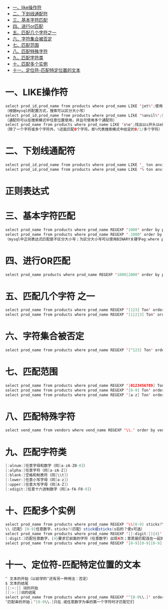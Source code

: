 <!-- GFM-TOC -->
* [一、like操作符](#一like操作符)
* [二、下划线通配符](#二下划线通配符)
* [三、基本字符匹配](#三基本字符匹配)
* [四、进行or匹配](#四进行or匹配)
* [五、匹配几个字符之一](#五匹配几个字符之一)
* [六、字符集合被否定](#六字符集合被否定)
* [七、匹配范围](#七匹配范围)
* [八、匹配特殊字符](#八匹配特殊字符)
* [九、匹配字符类](#九匹配字符类)
* [十、匹配多个实例](#十匹配多个实例)
* [十一、定位符-匹配特定位置的文本](#十一定位符-匹配特定位置的文本)
<!-- GFM-TOC -->
# 一、LIKE操作符
```java
select prod_id,prod_name from products where prod_name LIKE 'jet%';使用了搜索模式‘jet%’，检索以jet开头的词，%告诉mysql，jet之后的任意字符
（根据mysql的配置方式，搜索可以区分大小写）
select prod_id,prod_name from products where prod_name LIkE '%anvil%';表示可以匹配任何包含文本anvil的值，不论之前或之后出现什么字符
（通配符可以在搜索模式中任意位置使用，并且可使用多个通配符）
select prod_name from products where prod_name LIKE 's%e';找出以s开头以e结尾的产品；通配符出现在搜索模式的中间；
（除了一个字符或多个字符外，%还能匹配0个字符。即%代表搜索模式中给定的0/1/多个字符）
```
# 二、下划线通配符

```java
select prod_id,prod_name from products where prod_name LIKE '_ ton anvil';下划线只匹配单个字符，不能匹配0个或多个字符。
select prod_id,prod_name from products where prod_name LIKE '% ton anvil';
```
# 正则表达式
# 三、基本字符匹配
```java
select prod_name from products where prod_name REGEXP '1000' order by prod_name;REGEXP后跟的维正则表达式
select prod_name from products where prod_name REGEXP '.1000' order by prod_name;使用正则表达式.000,.是正则中特殊字符，表示任意一个字符
（mysql中正则表达式匹配是不区分大小写；为区分大小写可以使用BINARY关键字eg:where prod_name REGEXP BINARY 'JetPack .000'）
```
# 四、进行OR匹配
```java
select prod_name products where prod_name REGEXP '1000|2000' order by prod_name;|为正则表达式中OR操作符，表示匹配其中之一
```
# 五、匹配几个字符 之一
```java
select prod_name from products where prod_name REGEXP '[123] Ton' order by prod_name;[123]意思是匹配1或2或3都行；[]是另一种形式OR语句
select prod_name from products where prod_name REGEXP '[1|2|3] Ton' order by prod_name;同上的作用一样
```
# 六、字符集合被否定
```java
select prod_name from products where prod_name REGEXP '[^123] Ton' order by prod_name;匹配1或2或3之外的字符
```
# 七、匹配范围
```java
select prod_name from products where prod_name REGEXP '[0123456789] Ton' order by prod_name;匹配0-9
select prod_name from products where prod_name REGEXP '[0-9] Ton' order by prod_name;同上
select prod_name from products where prod_name REGEXP '[a-z] Ton' order by prod_name;
```
# 八、匹配特殊字符
```java
select vend_name from vendors where vend_name REGEXP '\\.' order by vend_name;匹配特殊字符，必须以\\为前导，这种处理是转义，应用于特殊字符
```

# 九、匹配字符类
```java
[:alnum:]任意字母和数字（同[a-zA-Z0-0]）
[:alpha:]任意字符（同[a-zA-Z]）
[:blank:]空格和制表符（同[\\t]）
[:lower:]任意小写字母（同[a-z]）
[:upper:]任意大写字母（同[A-Z]）
[:xdigit:]任意十六进制数字（同[a-fA-F0-9]）
```
# 十、匹配多个实例
```java
select prod_name from products where prod_name REGEXP '\\(0-9) sticks?\\)' order by prod_name;
\\（匹配）[0-9]任意数字，sticks?(匹配）stick或sticks(s后的？使s可选）
select prod_name from products where prod_name REGEXP '[[:digit:]]{4}' order by prod_name;
[:digit:]匹配任意数字，{4}要求它前面的字符（任意数字）出现4次；意思是匹配连在一起的任意四位数字
select prod_name from products where prod_name REGEXP '[0-9][0-9][0-9][0-9]' order by prod_name;达到的效果同上
```
# 十一、定位符-匹配特定位置的文本
```java
^ 文本的开始（以前学的^还有另一种用法：否定）
$ 文本的结尾
[[:<:]] 词的开始
[[:>:]]词的结尾
select prod_name from products where prod_name REGEXP '^[0-9\\.]' order by prod_name;
^匹配串的开始；^[0-9\\.]只在.或任意数字为串的第一个字符时才匹配它们
```
